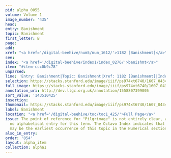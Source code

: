 ```yaml
---
pid: alpha_0055
volume: Volume 1
image_number: '435'
head:
entry: Banishment
topic: Banishment
first_letter: B
page:
add:
xref: "<a href='/digital-beehive/num5/num_1612/'>1182 [Banishment]</a>"
see:
index: "<a href='/digital-beehive/index1/index_0276/'>banishmt</a>"
item: "#item-ccc0b9c78"
unparsed:
line: 'Entry: Banishment|Topic: Banishment|Xref: 1182 [Banishment]|Index: banishmt|#item-ccc0b9c78'
selection: https://stacks.stanford.edu/image/iiif/ps974xt6740/1607_0434/322,425,3070,481/full/0/default.jpg
full_image: https://stacks.stanford.edu/image/iiif/ps974xt6740/1607_0434/full/full/0/default.jpg
annotation_uri: http://dev.llgc.org.uk/annotation/1558807399005
sort_value: '143510425'
insertion:
thumbnail: https://stacks.stanford.edu/image/iiif/ps974xt6740/1607_0434/322,425,600,180/250,/0/default.jpg
label: Banishment
location: "<a href='/digital-beehive/toc/toc1_425/'>Full Page</a>"
issue: The point of reference for "Pilgrimage" is not entirely clear, as there is
  no alphabetical entry for this term. The Octavo Index indicates that 30 [Pilgrimage]
  may be the earliest occurrence of this topic in the Numerical section of the Alvearium.
also_in_entry:
order: '054'
layout: alpha_item
collection: alpha1
---
```


